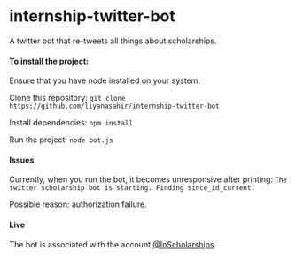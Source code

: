 # internship-twitter-bot
A twitter bot that re-tweets all things about scholarships.

#### To install the project: 

Ensure that you have node installed on your system. 

Clone this repository:
`git clone https://github.com/liyanasahir/internship-twitter-bot`

Install dependencies:
`npm install`

Run the project:
`node bot.js`

#### Issues

Currently, when you run the bot, it becomes unresponsive after printing:
`The twitter scholarship bot is starting.
Finding since_id_current.`

Possible reason: authorization failure.

#### Live
The bot is associated with the account [@InScholarships](https://twitter.com/InScholarships).
